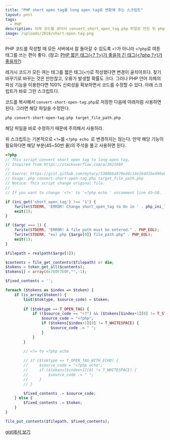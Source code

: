 ```yaml
---
title: "PHP short open tag를 long open tag로 변환해 주는 스크립트"
layout: post
tags:
  - PHP
description: 아래 코드를 긁어서 convert_short_open_tag.php 파일로 만든 뒤 php convert_short_open_tag.php filepath.php 형식으로 사용하면 된다.
image: /uploads/2018/short-open-tag.png
---
```


PHP 코드를 작성할 때 모든 서버에서 잘 돌아갈 수 있도록 `<?`가 아니라 `<?php`로 여튼 태그를 쓰는 편이 좋다. (참고: [PHP 짧은 태그(&lt;? ?>)가 좋을까 긴 태그(&lt;?php ?>)가 좋을까?][1])

레거시 코드가 모든 여는 태그를 짧은 태그(`<?`)로 작성했다면 변경이 골치아프다. 찾기 바꾸기로 바꾸는 것은 만만찮고, 오류가 발생할 확률도 크다. 그러나 PHP 언어 자체의 파싱 기능을 이용한다면 100% 신뢰성을 확보하면서 코드를 수정할 수 있다. 아래 스크립트가 바로 그런 스크립트다.

코드를 복사해서 `convert-short-open-tag.php`로 저장한 다음에 아래처럼 사용하면 된다. 그러면 해당 파일을 수정한다.

~~~ bash
php convert-short-open-tag.php target_file_path.php
~~~

해당 파일을 바로 수정하기 때문에 주의해서 사용하라.

위 스크립트는 기본적으로 `<?=`를 `<?php echo `로 변경하지는 않는다. 만약 해당 기능이 필요하다면 해당 부분(45~50번 줄)의 주석을 풀고 사용하면 된다. 

~~~ php
<?php
// This script convert short open tag to long open tag.
// Inspired from https://stackoverflow.com/a/3621669
//
// Source: https://gist.github.com/mytory/5380b6a970ed4c14e16dd1be498e0919
// Usage: php convert-short-open-tag.php target_file_path.php
// Notice: This script change original file.
//
// If you want to change '<?=' to '<?php echo ' uncomment line 45~50.

if (ini_get('short_open_tag') !== '1') {
    fwrite(STDERR, 'ERROR! Change short_open_tag to On in ' . php_ini_loaded_file() . PHP_EOL);
    exit(1);
}

if ($argc === 1) {
    fwrite(STDERR, "ERROR! A file path must be entered." . PHP_EOL);
    fwrite(STDERR, "ex) php {$argv[0]} file_path.php" . PHP_EOL);
    exit(1);
}

$filepath = realpath($argv[1]);

$contents = file_get_contents($filepath) or die;
$tokens = token_get_all($contents);
$tokens[] = array(0x7E0F7E0F,"",-1);

$fixed_contents = '';

foreach ($tokens as $index => $token) {
    if (is_array($token)) {
        list($toktype, $source_code) = $token;
        
        if ($toktype == T_OPEN_TAG) {
            if (($source_code == "<?") && ($tokens[$index+1][0] != T_STRING)) {
                $source_code = "<?php";
                if ($tokens[$index+1][0] != T_WHITESPACE) {
                    $source_code .= " ";
                }
            }
        }

        // <?= to <?php echo
        
        // if ($toktype == T_OPEN_TAG_WITH_ECHO) {
        //     $source_code = "<?php echo";
        //     if ($tokens[$index+1][0] != T_WHITESPACE) {
        //         $source_code .= " ";
        //     }
        // }

        $fixed_contents .= $source_code;
    } else {
        $fixed_contents .= $token;
    }
}

file_put_contents($filepath, $fixed_contents);
~~~

[gist에서 보기][2]

[1]: https://mytory.net/2017/04/12/is-it-better-to-use-the-short-open-tag-in-php.html
[2]: https://gist.github.com/mytory/5380b6a970ed4c14e16dd1be498e0919